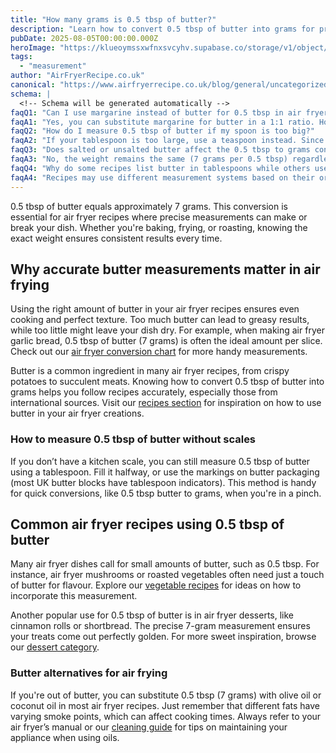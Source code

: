 ```yaml
---
title: "How many grams is 0.5 tbsp of butter?"
description: "Learn how to convert 0.5 tbsp of butter into grams for precise air fryer recipes. Get accurate measurements in seconds!"
pubDate: 2025-08-05T00:00:00.000Z
heroImage: "https://klueoymssxwfnxsvcyhv.supabase.co/storage/v1/object/public/Shmucket/how-many-grams-is-0-5-tbsp-of-butter.webp"
tags:
  - "measurement"
author: "AirFryerRecipe.co.uk"
canonical: "https://www.airfryerrecipe.co.uk/blog/general/uncategorized/how-many-grams-is-0-5-tbsp-of-butter"
schema: |
  <!-- Schema will be generated automatically -->
faqQ1: "Can I use margarine instead of butter for 0.5 tbsp in air fryer recipes?"
faqA1: "Yes, you can substitute margarine for butter in a 1:1 ratio. However, margarine may have a higher water content, which could slightly affect texture. For best results, stick to butter or use a high-quality baking margarine."
faqQ2: "How do I measure 0.5 tbsp of butter if my spoon is too big?"
faqA2: "If your tablespoon is too large, use a teaspoon instead. Since 1 tbsp equals 3 tsp, 0.5 tbsp would be 1.5 tsp. This method gives you the same 7-gram measurement with greater precision."
faqQ3: "Does salted or unsalted butter affect the 0.5 tbsp to grams conversion?"
faqA3: "No, the weight remains the same (7 grams per 0.5 tbsp) regardless of salt content. However, salted butter may alter the flavour of your dish, so adjust seasonings accordingly in your air fryer recipes."
faqQ4: "Why do some recipes list butter in tablespoons while others use grams?"
faqA4: "Recipes may use different measurement systems based on their origin. UK recipes often favour grams for precision, while US recipes typically use volume measures like tablespoons. Always convert for accuracy, especially in air frying where quantities matter."
---
```

<p>0.5 tbsp of butter equals approximately 7 grams. This conversion is essential for air fryer recipes where precise measurements can make or break your dish. Whether you're baking, frying, or roasting, knowing the exact weight ensures consistent results every time.</p>  

<h2>Why accurate butter measurements matter in air frying</h2>  
<p>Using the right amount of butter in your air fryer recipes ensures even cooking and perfect texture. Too much butter can lead to greasy results, while too little might leave your dish dry. For example, when making air fryer garlic bread, 0.5 tbsp of butter (7 grams) is often the ideal amount per slice. Check out our <a href=https://www.airfryerrecipe.co.uk/air-fryer-conversion-chart>air fryer conversion chart</a> for more handy measurements.</p>  

<p>Butter is a common ingredient in many air fryer recipes, from crispy potatoes to succulent meats. Knowing how to convert 0.5 tbsp of butter into grams helps you follow recipes accurately, especially those from international sources. Visit our <a href=https://www.airfryerrecipe.co.uk/recipes>recipes section</a> for inspiration on how to use butter in your air fryer creations.</p>  

<h3>How to measure 0.5 tbsp of butter without scales</h3>  
<p>If you don’t have a kitchen scale, you can still measure 0.5 tbsp of butter using a tablespoon. Fill it halfway, or use the markings on butter packaging (most UK butter blocks have tablespoon indicators). This method is handy for quick conversions, like 0.5 tbsp butter to grams, when you're in a pinch.</p>  

<h2>Common air fryer recipes using 0.5 tbsp of butter</h2>  
<p>Many air fryer dishes call for small amounts of butter, such as 0.5 tbsp. For instance, air fryer mushrooms or roasted vegetables often need just a touch of butter for flavour. Explore our <a href=https://www.airfryerrecipe.co.uk/recipe-category/vegetables>vegetable recipes</a> for ideas on how to incorporate this measurement.</p>  

<p>Another popular use for 0.5 tbsp of butter is in air fryer desserts, like cinnamon rolls or shortbread. The precise 7-gram measurement ensures your treats come out perfectly golden. For more sweet inspiration, browse our <a href=https://www.airfryerrecipe.co.uk/recipe-category/dessert>dessert category</a>.</p>  

<h3>Butter alternatives for air frying</h3>  
<p>If you're out of butter, you can substitute 0.5 tbsp (7 grams) with olive oil or coconut oil in most air fryer recipes. Just remember that different fats have varying smoke points, which can affect cooking times. Always refer to your air fryer’s manual or our <a href=https://www.airfryerrecipe.co.uk/air-fryer-cleaner>cleaning guide</a> for tips on maintaining your appliance when using oils.</p>
